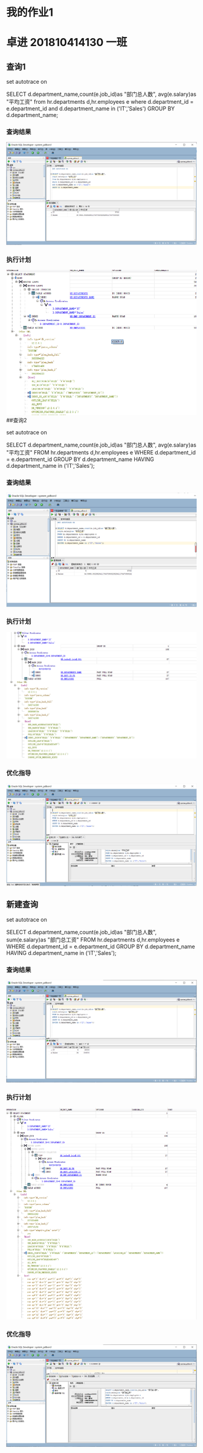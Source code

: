 # 我的作业1
# 卓进 201810414130 一班

## 查询1
set autotrace on

SELECT d.department_name,count(e.job_id)as "部门总人数",
avg(e.salary)as "平均工资"
from hr.departments d,hr.employees e
where d.department_id = e.department_id
and d.department_name in ('IT','Sales')
GROUP BY d.department_name;

### 查询结果
![](./1.png)

### 执行计划
![](./1_2.png)
##查询2

set autotrace on

SELECT d.department_name,count(e.job_id)as "部门总人数",
avg(e.salary)as "平均工资"
FROM hr.departments d,hr.employees e
WHERE d.department_id = e.department_id
GROUP BY d.department_name
HAVING d.department_name in ('IT','Sales');

### 查询结果
![](./2.png)

### 执行计划
![](./2_2.png)

### 优化指导
![](./2_3.png)


## 新建查询
set autotrace on

SELECT d.department_name,count(e.job_id)as "部门总人数",
sum(e.salary)as "部门总工资"
FROM hr.departments d,hr.employees e
WHERE d.department_id = e.department_id
GROUP BY d.department_name
HAVING d.department_name in ('IT','Sales');

### 查询结果
![](./3.png)

### 执行计划
![](./3_2.png)

### 优化指导
![](./3_3.png)